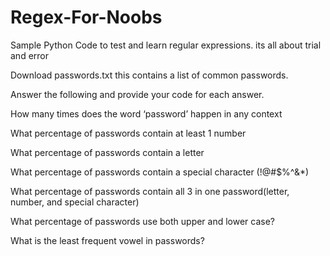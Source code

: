 # Regex-For-Noobs

Sample Python Code to test and learn regular expressions. its all about trial and error

Download passwords.txt this contains a list of common passwords. 
 
Answer the following and provide your code for each answer.

How many times does the word ‘password’ happen in any context

What percentage of passwords contain at least 1 number

What percentage of passwords contain a letter

What percentage of passwords contain a special character (!@#$%^&*)

What percentage of passwords contain all 3 in one password(letter, number, and special character)

What percentage of passwords use both upper and lower case?
 


What is the least frequent vowel in passwords?
